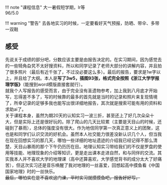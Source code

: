 !!! note "课程信息"
    大一暑假短学期，lr等  
    96/5.0  


!!! warning "警告"
    去各地实习的时候，一定要看好天气预报，防晒、带伞、多带一双鞋  

## 感受
先说关于成绩的部分吧，分数应该主要是由报告决定的。在实习期间，因为感觉去的一些犄角旮旯不太好搜资料，所以和同学记录了老师大部分的讲解内容，并且拍了很多照片（最后有近千张了，不过没必要这么多）。最后的报告，要求是1w字以上，并且给了大纲。本人是**写了3w5，插图93张，格式完全按照《浙江大学学报理学版》**（能搜到word模版直接套就行）。  
就我个人写报告的感受而言，由于完全没有圣遗物参考，加上我到八月底才开始写，忘得差不多了，写的时候靠的最多的首先就是当时的记录和照片来复现情境了，所幸记录的足够多我也能写出很详细地报告，其次就是搜索可能有用的资料和求助ai了。  
关于课程本身，虽然为期20天的认知实习一波三折，甚至还上了好几次朵朵十大，但是实际上还是很好玩的。除了爬山的几天比较累（主要是天目山的时候，还碰到了暴雨），总体的强度没有很大。作为地信同学第一次真正意义上的团聚，这也是和同学们认识交流的好机会。虽然本人社交能力很差没新认识几个人，但当我在现在回想实习的那几天，哪怕一些详细的地址遗迹的介绍我已经记得不那么清楚，天目山暴雨的那个下午仍历历在目。地理认知实习带给我们的不仅是罗盘的使用等技能、地理现象的介绍等知识，更是走出课本走进自然，和与同伴的交流。其实我本人并不喜欢大学的地理课（高中还算喜欢，大学感觉背书的成分太大了好痛苦），但这次实习还是音乐唤醒了我对地理的一丝喜爱，回想起高中摸鱼看《中国国家地理》时的一丝快乐。  
~~最后，哪怕实在是不喜欢这门课，平时实习就摸摸鱼吧，报告好好写。~~